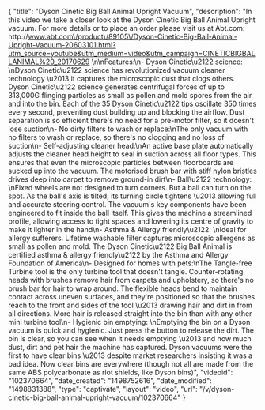 {
    "title": "Dyson Cinetic Big Ball Animal Upright Vacuum",
    "description": "In this video we take a closer look at the Dyson Cinetic Big Ball Animal Upright vacuum.  For more details or to place an order please visit us at Abt.com: http:\/\/www.abt.com\/product\/89105\/Dyson-Cinetic-Big-Ball-Animal-Upright-Vacuum-20603101.html?utm_source=youtube&utm_medium=video&utm_campaign=CINETICBIGBALLANIMAL%20_20170629 \n\nFeatures:\n- Dyson Cinetic\u2122 science: \nDyson Cinetic\u2122 science has revolutionized vacuum cleaner technology \u2013 it captures the microscopic dust that clogs others. Dyson Cinetic\u2122 science generates centrifugal forces of up to 313,000G flinging particles as small as pollen and mold spores from the air and into the bin. Each of the 35 Dyson Cinetic\u2122 tips oscillate 350 times every second, preventing dust building up and blocking the airflow. Dust separation is so efficient there's no need for a pre-motor filter, so it doesn't lose suction\n- No dirty filters to wash or replace:\nThe only vacuum with no filters to wash or replace, so there's no clogging and no loss of suction\n- Self-adjusting cleaner head:\nAn active base plate automatically adjusts the cleaner head height to seal in suction across all floor types. This ensures that even the microscopic particles between floorboards are sucked up into the vacuum. The motorised brush bar with stiff nylon bristles drives deep into carpet to remove ground-in dirt\n- Ball\u2122 technology: \nFixed wheels are not designed to turn corners. But a ball can turn on the spot. As the ball's axis is tilted, its turning circle tightens \u2013 allowing full and accurate steering control. The vacuum's key components have been engineered to fit inside the ball itself. This gives the machine a streamlined profile, allowing access to tight spaces and lowering its centre of gravity to make it lighter in the hand\n- Asthma & Allergy friendly\u2122: \nIdeal for allergy sufferers. Lifetime washable filter captures microscopic allergens as small as pollen and mold. The Dyson Cinetic\u2122 Big Ball Animal is certified asthma & allergy friendly\u2122 by the Asthma and Allergy Foundation of America\n- Designed for homes with pets:\nThe Tangle-free Turbine tool is the only turbine tool that doesn't tangle. Counter-rotating heads with brushes remove hair from carpets and upholstery, so there's no brush bar for hair to wrap around. The flexible heads bend to maintain contact across uneven surfaces, and they're positioned so that the brushes reach to the front and sides of the tool \u2013 drawing hair and dirt in from all directions. More hair is released straight into the bin than with any other mini turbine tool\n- Hygienic bin emptying: \nEmptying the bin on a Dyson vacuum is quick and hygienic. Just press the button to release the dirt. The bin is clear, so you can see when it needs emptying \u2013 and how much dust, dirt and pet hair the machine has captured. Dyson vacuums were the first to have clear bins \u2013 despite market researchers insisting it was a bad idea. Now clear bins are everywhere (though not all are made from the same ABS polycarbonate as riot shields, like Dyson bins)",
    "videoid": "102370664",
    "date_created": "1498752616",
    "date_modified": "1498831388",
    "type": "captivate",
    "layout": "video",
    "url": "\/v\/dyson-cinetic-big-ball-animal-upright-vacuum\/102370664"
}
